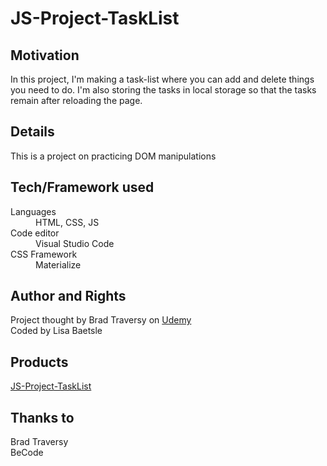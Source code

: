 # JS-Project-TaskList

## Motivation

In this project, I'm making a task-list where you can add and delete things you need to do.
I'm also storing the tasks in local storage so that the tasks remain after reloading the page.

## Details

This is a project on practicing DOM manipulations

## Tech/Framework used

<dl>
  <dt>Languages</dt>
  <dd>HTML, CSS, JS</dd>

  <dt>Code editor</dt>
  <dd>Visual Studio Code</dd>
  
  <dt>CSS Framework</dt>
  <dd>Materialize</dd>
</dl>


## Author and Rights

Project thought by Brad Traversy on [Udemy](https://www.udemy.com/course/modern-javascript-from-the-beginning/)  
Coded by Lisa Baetsle


## Products
  
[JS-Project-TaskList](https://lisabaetsle.github.io/JS-Project-TaskList/)  

## Thanks to

Brad Traversy  
BeCode
